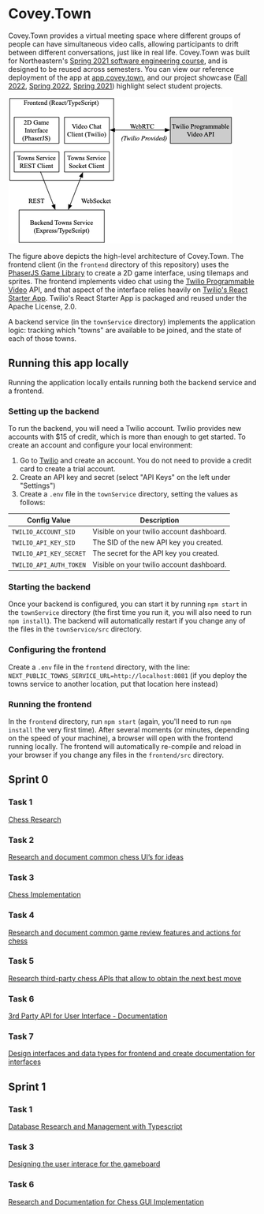 # Covey.Town

Covey.Town provides a virtual meeting space where different groups of people can have simultaneous video calls, allowing participants to drift between different conversations, just like in real life.
Covey.Town was built for Northeastern's [Spring 2021 software engineering course](https://neu-se.github.io/CS4530-CS5500-Spring-2021/), and is designed to be reused across semesters.
You can view our reference deployment of the app at [app.covey.town](https://app.covey.town/), and our project showcase ([Fall 2022](https://neu-se.github.io/CS4530-Fall-2022/assignments/project-showcase), [Spring 2022](https://neu-se.github.io/CS4530-Spring-2022/assignments/project-showcase), [Spring 2021](https://neu-se.github.io/CS4530-CS5500-Spring-2021/project-showcase)) highlight select student projects.

![Covey.Town Architecture](docs/covey-town-architecture.png)

The figure above depicts the high-level architecture of Covey.Town.
The frontend client (in the `frontend` directory of this repository) uses the [PhaserJS Game Library](https://phaser.io) to create a 2D game interface, using tilemaps and sprites.
The frontend implements video chat using the [Twilio Programmable Video](https://www.twilio.com/docs/video) API, and that aspect of the interface relies heavily on [Twilio's React Starter App](https://github.com/twilio/twilio-video-app-react). Twilio's React Starter App is packaged and reused under the Apache License, 2.0.

A backend service (in the `townService` directory) implements the application logic: tracking which "towns" are available to be joined, and the state of each of those towns.

## Running this app locally

Running the application locally entails running both the backend service and a frontend.

### Setting up the backend

To run the backend, you will need a Twilio account. Twilio provides new accounts with $15 of credit, which is more than enough to get started.
To create an account and configure your local environment:

1. Go to [Twilio](https://www.twilio.com/) and create an account. You do not need to provide a credit card to create a trial account.
2. Create an API key and secret (select "API Keys" on the left under "Settings")
3. Create a `.env` file in the `townService` directory, setting the values as follows:

| Config Value            | Description                               |
| ----------------------- | ----------------------------------------- |
| `TWILIO_ACCOUNT_SID`    | Visible on your twilio account dashboard. |
| `TWILIO_API_KEY_SID`    | The SID of the new API key you created.   |
| `TWILIO_API_KEY_SECRET` | The secret for the API key you created.   |
| `TWILIO_API_AUTH_TOKEN` | Visible on your twilio account dashboard. |

### Starting the backend

Once your backend is configured, you can start it by running `npm start` in the `townService` directory (the first time you run it, you will also need to run `npm install`).
The backend will automatically restart if you change any of the files in the `townService/src` directory.

### Configuring the frontend

Create a `.env` file in the `frontend` directory, with the line: `NEXT_PUBLIC_TOWNS_SERVICE_URL=http://localhost:8081` (if you deploy the towns service to another location, put that location here instead)

### Running the frontend

In the `frontend` directory, run `npm start` (again, you'll need to run `npm install` the very first time). After several moments (or minutes, depending on the speed of your machine), a browser will open with the frontend running locally.
The frontend will automatically re-compile and reload in your browser if you change any files in the `frontend/src` directory.

## Sprint 0

### Task 1
[Chess Research](https://docs.google.com/document/d/1ltdmtVU1qt_3xL7zMYdBfDGNctp5DIB7kuPOp2u8hF0/edit?usp=share_link)

### Task 2
[Research and document common chess UI’s for ideas](https://docs.google.com/document/d/1sRrt-LXmMD0XZuwsx1H9pcTn259IzrWjv2b6xTpSQWk/edit?usp=share_link)

### Task 3
[Chess Implementation](https://docs.google.com/document/d/1QeHZiVdBC0Sml9_cBELD4x3lXeFCeFw6HailgKoM_i8/edit?usp=share_link)

### Task 4
[Research and document common game review features and actions for chess ](https://docs.google.com/document/d/1DC-Zvpw6DinjGFsLewzPPfa1pLaYa0V2NhS9mOU2oaI/edit?usp=share_link)

### Task 5
[Research third-party chess APIs that allow to obtain the next best move ](https://docs.google.com/document/d/1XoSNqdx_ildbTRr0SJjol3wtLF7AhcIjw-_rWmYIDRQ/edit?usp=share_link)

### Task 6
[3rd Party API for User Interface - Documentation](https://docs.google.com/document/d/14h7mEIp4um5r5NJPfUguPTzycIIcw614JpGbsvwFkw8/edit?usp=share_link)

### Task 7
[Design interfaces and data types for frontend and create documentation for interfaces](https://docs.google.com/document/d/1TooDaz6ug2rfLgawBFNe0XpcEqPa4QvlFDVyUWbLrJw/edit?usp=share_link)

## Sprint 1

### Task 1
[Database Research and Management with Typescript](https://docs.google.com/document/d/1bqMUMFa7O4HjRHJGxy82FTstx-rrYhfpN3GVkhX_LXs/edit?usp=sharing)

### Task 3
[Designing the user interace for the gameboard](https://docs.google.com/document/d/1pREZEXUDe0_FscI3BMJkE5hS-1aM2Qsn4YKFWjh4zmM/edit?usp=sharing)

### Task 6
[Research and Documentation for Chess GUI Implementation](https://docs.google.com/document/d/11To7b_DTHehHaiW3Tg7cwgZXYCvJHyCM3t3HjxkCOR8/edit?usp=sharing)

